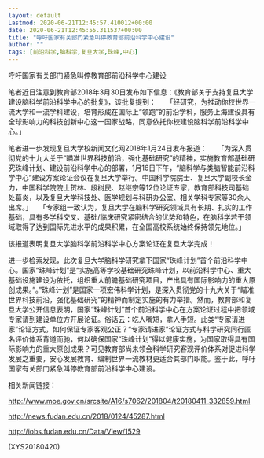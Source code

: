 ```yaml
---
layout: default
Lastmod: 2020-06-21T12:45:57.410012+00:00
date: 2020-06-21T12:45:55.311537+00:00
title: "呼吁国家有关部门紧急叫停教育部前沿科学中心建设"
author: ""
tags: [前沿科学,脑科学,复旦大学,珠峰,中心]
---
```


呼吁国家有关部门紧急叫停教育部前沿科学中心建设

笔者近日注意到教育部2018年3月30日发布如下信息：《教育部关于支持复旦大学建设脑科学前沿科学中心的批复》，该批复提到：　　「经研究，为推动你校世界一流大学和一流学科建设，培育形成在国际上“领跑”的前沿学科，服务上海建设具有全球影响力的科技创新中心这一国家战略，同意依托你校建设脑科学前沿科学中心。」

笔者进一步发现复旦大学校新闻文化网2018年1月24日发布报道：　　「为深入贯彻党的十九大关于“瞄准世界科技前沿，强化基础研究”的精神，实施教育部基础研究珠峰计划、建设前沿科学中心的部署，1月16日下午，“脑科学与类脑智能前沿科学中心”建设方案论证会议在复旦大学举行。中国科学院院士、复旦大学副校长金力，中国科学院院士贺林、段树民、赵继宗等12位论证专家，教育部科技司基础处葛炎，以及复旦大学科技处、医学规划与科研办公室、相关学科专家等30余人出席。」　　「专家组一致认为，复旦大学在脑科学研究领域具有长期、扎实的工作基础，具有多学科交叉、基础/临床研究紧密结合的优势和特色，在脑科学若干领域取得了达到国际先进水平的成果积累，在全国高校系统始终保持领先地位。」

该报道表明复旦大学脑科学前沿科学中心方案论证在复旦大学完成！

进一步检索发现，此次复旦大学脑科学研究拿下国家“珠峰计划”首个前沿科学中心。国家“珠峰计划”是“实施高等学校基础研究珠峰计划，以前沿科学中心、重大基础设施建设为依托，组织重大前瞻基础研究项目，产出具有国际影响力的重大原创成果。”。”珠峰计划”是国家一项宏伟科学计划，是深入贯彻党的十九大关于“瞄准世界科技前沿，强化基础研究”的精神而制定实施的有力举措。然而，教育部和复旦大学公开信息表明，国家“珠峰计划”首个前沿科学中心在方案论证过程中把领域专家请到建设单位方开展论证。俗话云：吃人嘴短，拿人手短。此类“专家请进家”论证方式，如何保证专家客观公正？“专家请进家”论证方式与科学研究同行匿名评价体系背道而驰，何以确保国家“珠峰计划”得以健康实施，为国家取得具有国际影响力的重大原创成果？可见教育部尚未领会科学研究客观评价体系对促进科学发展之重要，安心发展教育、编制世界一流教材更适合其部门职能。鉴于此，呼吁国家有关部门紧急叫停教育部前沿科学中心建设。

相关新闻链接：

http://www.moe.gov.cn/srcsite/A16/s7062/201804/t20180411_332859.html

http://news.fudan.edu.cn/2018/0124/45287.html

http://iobs.fudan.edu.cn/Data/View/1529

(XYS20180420)

